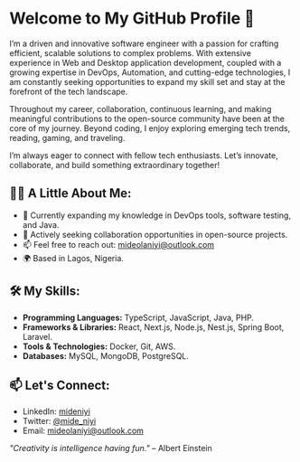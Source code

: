 # Welcome to My GitHub Profile 👋

I’m a driven and innovative software engineer with a passion for crafting efficient, scalable solutions to complex problems. With extensive experience in Web and Desktop application development, coupled with a growing expertise in DevOps, Automation, and cutting-edge technologies, I am constantly seeking opportunities to expand my skill set and stay at the forefront of the tech landscape.

Throughout my career, collaboration, continuous learning, and making meaningful contributions to the open-source community have been at the core of my journey. Beyond coding, I enjoy exploring emerging tech trends, reading, gaming, and traveling.

I’m always eager to connect with fellow tech enthusiasts. Let’s innovate, collaborate, and build something extraordinary together!

## 👨‍💻 A Little About Me:
- 🌱 Currently expanding my knowledge in DevOps tools, software testing, and Java.
- 👯 Actively seeking collaboration opportunities in open-source projects.
- 📫 Feel free to reach out: [mideolaniyi@outlook.com](mailto:mideolaniyi@outlook.com)
- 🌍 Based in Lagos, Nigeria.

## 🛠 My Skills:
- **Programming Languages:** TypeScript, JavaScript, Java, PHP.
- **Frameworks & Libraries:** React, Next.js, Node.js, Nest.js, Spring Boot, Laravel.
- **Tools & Technologies:** Docker, Git, AWS.
- **Databases:** MySQL, MongoDB, PostgreSQL.

## 📫 Let's Connect:
- LinkedIn: [mideniyi](https://www.linkedin.com/in/mideniyi/)
- Twitter: [@mide_niyi](https://twitter.com/mide_niyi)
- Email: [mideolaniyi@outlook.com](mailto:mideolaniyi@outlook.com)

*"Creativity is intelligence having fun."* – Albert Einstein
